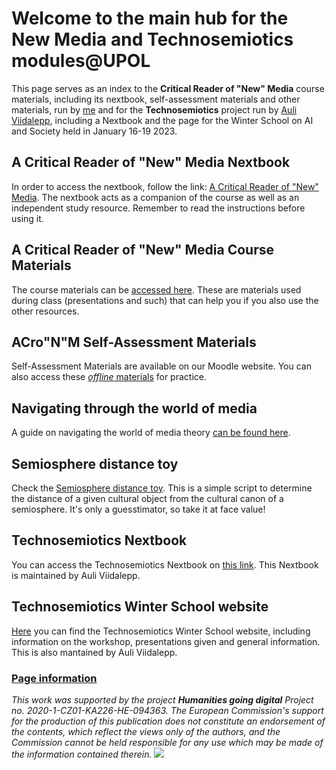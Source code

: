 # Welcome to the main hub for the New Media and Technosemiotics modules@UPOL

This page serves as an index to the **Critical Reader of "New" Media** course materials, including its nextbook, self-assessment materials and other materials, run by <a href="https://www.researchgate.net/profile/Claudio-Rodriguez-Higuera">me</a> and for the **Technosemiotics** project run by <a href="https://auli.viidalepp.org/">Auli Viidalepp</a>, including a Nextbook and the page for the Winter School on AI and Society held in January 16-19 2023.

## A Critical Reader of "New" Media Nextbook

In order to access the nextbook, follow the link: <a href="https://cjhey.github.io/CRnM/A%20Critical%20Reader%20of%20_New_%20Media.html">A Critical Reader of "New" Media</a>.
The nextbook acts as a companion of the course as well as an independent study resource. Remember to read the instructions before using it.

## A Critical Reader of "New" Media Course Materials

The course materials can be [accessed here](/crnm-home/materials). These are materials used during class (presentations and such) that can help you if you also use the other resources.

## ACro"N"M Self-Assessment Materials

Self-Assessment Materials are available on our Moodle website. You can also access these [_offline_ materials](/crnm-home/selfam) for practice.

## Navigating through the world of media

A guide on navigating the world of media theory [can be found here](/crnm-home/others).

## Semiosphere distance toy

Check the [Semiosphere distance toy](/crnm-home/evaluator). This is a simple script to determine the distance of a given cultural object from the cultural canon of a semiosphere. It's only a guesstimator, so take it at face value!

## Technosemiotics Nextbook

You can access the Technosemiotics Nextbook on <a href="https://nextbook.technosemiotics.eu/ ">this link</a>. This Nextbook is maintained by Auli Viidalepp.

## Technosemiotics Winter School website

<a href="http://winterschool2023.technosemiotics.eu/">Here</a> you can find the Technosemiotics Winter School website, including information on the workshop, presentations given and general information. This is also mantained by Auli Viidalepp.

### [Page information](/crnm-home/infopage)

_This work was supported by the project **Humanities going digital** Project no. 2020-1-CZ01-KA226-HE-094363. The European Commission's support for the production of this publication does not constitute an endorsement of the contents, which reflect the views only of the authors, and the Commission cannot be held responsible for any use which may be made of the information contained therein._
<img src="https://cjhey.github.io/CRnM/img/erasmus.jpg">


<!---
---
layout: default
---

Text can be **bold**, _italic_, or ~~strikethrough~~.

[Link to another page](./another-page.html).

There should be whitespace between paragraphs.

There should be whitespace between paragraphs. We recommend including a README, or a file with information about your project.

# Header 1

This is a normal paragraph following a header. GitHub is a code hosting platform for version control and collaboration. It lets you and others work together on projects from anywhere.

## Header 2

> This is a blockquote following a header.
>
> When something is important enough, you do it even if the odds are not in your favor.

### Header 3

```js
// Javascript code with syntax highlighting.
var fun = function lang(l) {
  dateformat.i18n = require('./lang/' + l)
  return true;
}
```

```ruby
# Ruby code with syntax highlighting
GitHubPages::Dependencies.gems.each do |gem, version|
  s.add_dependency(gem, "= #{version}")
end
```

#### Header 4

*   This is an unordered list following a header.
*   This is an unordered list following a header.
*   This is an unordered list following a header.

##### Header 5

1.  This is an ordered list following a header.
2.  This is an ordered list following a header.
3.  This is an ordered list following a header.

###### Header 6

| head1        | head two          | three |
|:-------------|:------------------|:------|
| ok           | good swedish fish | nice  |
| out of stock | good and plenty   | nice  |
| ok           | good `oreos`      | hmm   |
| ok           | good `zoute` drop | yumm  |

### There's a horizontal rule below this.

* * *

### Here is an unordered list:

*   Item foo
*   Item bar
*   Item baz
*   Item zip

### And an ordered list:

1.  Item one
1.  Item two
1.  Item three
1.  Item four

### And a nested list:

- level 1 item
  - level 2 item
  - level 2 item
    - level 3 item
    - level 3 item
- level 1 item
  - level 2 item
  - level 2 item
  - level 2 item
- level 1 item
  - level 2 item
  - level 2 item
- level 1 item

### Small image

![Octocat](https://github.githubassets.com/images/icons/emoji/octocat.png)

### Large image

![Branching](https://guides.github.com/activities/hello-world/branching.png)


### Definition lists can be used with HTML syntax.

<dl>
<dt>Name</dt>
<dd>Godzilla</dd>
<dt>Born</dt>
<dd>1952</dd>
<dt>Birthplace</dt>
<dd>Japan</dd>
<dt>Color</dt>
<dd>Green</dd>
</dl>

```
Long, single-line code blocks should not wrap. They should horizontally scroll if they are too long. This line should be long enough to demonstrate this.
```

```
The final element.
```
-->
